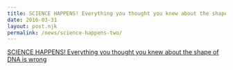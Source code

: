 ```yaml
---
title: SCIENCE HAPPENS! Everything you thought you knew about the shape of DNA is wrong
date: 2016-03-31
layout: post.njk
permalink: /news/science-happens-two/
---
```



[SCIENCE HAPPENS! Everything you thought you knew about the shape of DNA is wrong](https://www.statnews.com/2016/03/31/dna-shape-double-helix-dekker/)
